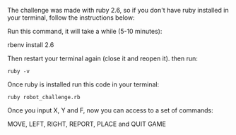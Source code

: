 The challenge was made with ruby 2.6, so if you don't have ruby installed in your terminal, follow the instructions below:

Run this command, it will take a while (5-10 minutes):

   rbenv install 2.6

Then restart your terminal again (close it and reopen it). then run:

    ruby -v

Once ruby is installed run this code in your terminal:

    ruby robot_challenge.rb
    
Once you input X, Y and F, now you can access to a set of commands:

MOVE, LEFT, RIGHT, REPORT, PLACE and QUIT GAME
